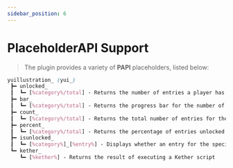 ```yaml
---
sidebar_position: 6
---
```


# PlaceholderAPI Support

> The plugin provides a variety of **PAPI** placeholders, listed below:

```scss title="PAPI Placeholders"
yuillustration_ (yui_)
 ┣━ unlocked_
 ┃  ┗━ [%category%/total] - Returns the number of entries a player has unlocked for the specified category or in total
 ┣━ bar_
 ┃  ┗━ [%category%/total] - Returns the progress bar for the number of entries a player has unlocked for the specified category or in total
 ┣━ count_
 ┃  ┗━ [%category%/total] - Returns the total number of entries for the specified category or in total
 ┣━ percent_
 ┃  ┗━ [%category%/total] - Returns the percentage of entries unlocked for the specified category or in total
 ┣━ isunlocked_
 ┃  ┗━ [%category%]_[%entry%] - Displays whether an entry for the specified category has been unlocked
 ┗━ kether_
    ┗━ [%kether%] - Returns the result of executing a Kether script

```